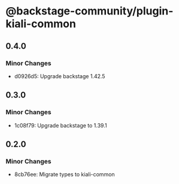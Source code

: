 # @backstage-community/plugin-kiali-common

## 0.4.0

### Minor Changes

- d0926d5: Upgrade backstage 1.42.5

## 0.3.0

### Minor Changes

- 1c08f79: Upgrade backstage to 1.39.1

## 0.2.0

### Minor Changes

- 8cb76ee: Migrate types to kiali-common
